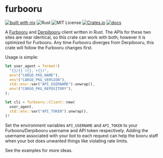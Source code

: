 # furbooru

[![built with nix](https://builtwithnix.org/badge.svg)](https://builtwithnix.org)
![Rust](https://github.com/Xe/furbooru/workflows/Rust/badge.svg)
![MIT License](https://img.shields.io/github/license/Xe/furbooru)
[![Crates.io](https://img.shields.io/crates/v/furbooru)](https://crates.io/crates/furbooru)
[![docs](https://img.shields.io/badge/docs-furbooru-orange)](https://docs.rs/furbooru)

A [Furbooru](https://furbooru.org) and [Derpibooru](https://derpibooru.org) client
written in Rust. The APIs for these two sites are near identical, so this crate
can work with both; however it is optimized for Furbooru. Any time Furbooru diverges
from Derpibooru, this crate will follow the Furbooru changes first.

Usage is simple:

```rust
let user_agent = format!(
  "{}/{} ({}, +{})",
  env!("CARGO_PKG_NAME"),
  env!("CARGO_PKG_VERSION"),
  std::env::var("API_USERNAME").unwrap(),
  env!("CARGO_PKG_REPOSITORY"),
);

let cli = furbooru::Client::new(
  user_agent,
  std::env::var("API_TOKEN").unwrap(),
)?
```

Set the environment variables `API_USERNAME` and `API_TOKEN` to your
Furbooru/Derpibooru username and API token respectively. Adding the username
associated with your bot to each request can help the booru staff when your bot
does unwanted things like violating rate limits.

See the examples for more ideas.
